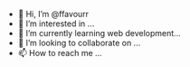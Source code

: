 - 👋 Hi, I’m @ffavourr
- 👀 I’m interested in ...
- 🌱 I’m currently learning web development...
- 💞️ I’m looking to collaborate on ...
- 📫 How to reach me ...

<!---
ffavourr/ffavourr is a ✨ special ✨ repository because its `README.md` (this file) appears on your GitHub profile.
You can click the Preview link to take a look at your changes.
--->
